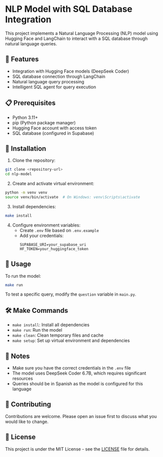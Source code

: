 # NLP Model with SQL Database Integration

This project implements a Natural Language Processing (NLP) model using Hugging Face and LangChain to interact with a SQL database through natural language queries.

## 🚀 Features

- Integration with Hugging Face models (DeepSeek Coder)
- SQL database connection through LangChain
- Natural language query processing
- Intelligent SQL agent for query execution

## 📋 Prerequisites

- Python 3.11+
- pip (Python package manager)
- Hugging Face account with access token
- SQL database (configured in Supabase)

## 🔧 Installation

1. Clone the repository:
```bash
git clone <repository-url>
cd nlp-model
```

2. Create and activate virtual environment:
```bash
python -m venv venv
source venv/bin/activate  # On Windows: venv\Scripts\activate
```

3. Install dependencies:
```bash
make install
```

4. Configure environment variables:
   - Create `.env` file based on `.env.example`
   - Add your credentials:
     ```
     SUPABASE_URI=your_supabase_uri
     HF_TOKEN=your_huggingface_token
     ```

## 🎯 Usage

To run the model:

```bash
make run
```

To test a specific query, modify the `question` variable in `main.py`.

## 🛠️ Make Commands

- `make install`: Install all dependencies
- `make run`: Run the model
- `make clean`: Clean temporary files and cache
- `make setup`: Set up virtual environment and dependencies

## 📝 Notes

- Make sure you have the correct credentials in the `.env` file
- The model uses DeepSeek Coder 6.7B, which requires significant resources
- Queries should be in Spanish as the model is configured for this language

## 🤝 Contributing

Contributions are welcome. Please open an issue first to discuss what you would like to change.

## 📄 License

This project is under the MIT License - see the [LICENSE](LICENSE) file for details. 